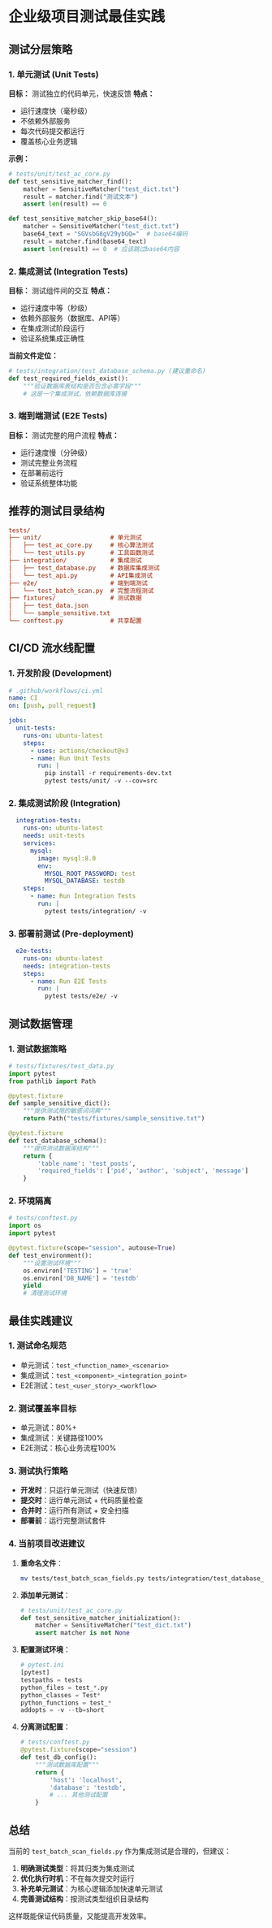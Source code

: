 # 企业级项目测试最佳实践

## 测试分层策略

### 1. 单元测试 (Unit Tests)

**目标：** 测试独立的代码单元，快速反馈
**特点：**

- 运行速度快（毫秒级）
- 不依赖外部服务
- 每次代码提交都运行
- 覆盖核心业务逻辑

**示例：**

```python
# tests/unit/test_ac_core.py
def test_sensitive_matcher_find():
    matcher = SensitiveMatcher("test_dict.txt")
    result = matcher.find("测试文本")
    assert len(result) == 0

def test_sensitive_matcher_skip_base64():
    matcher = SensitiveMatcher("test_dict.txt")
    base64_text = "SGVsbG8gV29ybGQ="  # base64编码
    result = matcher.find(base64_text)
    assert len(result) == 0  # 应该跳过base64内容
```

### 2. 集成测试 (Integration Tests)

**目标：** 测试组件间的交互
**特点：**

- 运行速度中等（秒级）
- 依赖外部服务（数据库、API等）
- 在集成测试阶段运行
- 验证系统集成正确性

**当前文件定位：**

```python
# tests/integration/test_database_schema.py (建议重命名)
def test_required_fields_exist():
    """验证数据库表结构是否包含必需字段"""
    # 这是一个集成测试，依赖数据库连接
```

### 3. 端到端测试 (E2E Tests)

**目标：** 测试完整的用户流程
**特点：**

- 运行速度慢（分钟级）
- 测试完整业务流程
- 在部署前运行
- 验证系统整体功能

## 推荐的测试目录结构

```ini
tests/
├── unit/                   # 单元测试
│   ├── test_ac_core.py     # 核心算法测试
│   └── test_utils.py       # 工具函数测试
├── integration/            # 集成测试
│   ├── test_database.py    # 数据库集成测试
│   └── test_api.py         # API集成测试
├── e2e/                    # 端到端测试
│   └── test_batch_scan.py  # 完整流程测试
├── fixtures/               # 测试数据
│   ├── test_data.json
│   └── sample_sensitive.txt
└── conftest.py             # 共享配置
```

## CI/CD 流水线配置

### 1. 开发阶段 (Development)

```yaml
# .github/workflows/ci.yml
name: CI
on: [push, pull_request]

jobs:
  unit-tests:
    runs-on: ubuntu-latest
    steps:
      - uses: actions/checkout@v3
      - name: Run Unit Tests
        run: |
          pip install -r requirements-dev.txt
          pytest tests/unit/ -v --cov=src
```

### 2. 集成测试阶段 (Integration)

```yaml
  integration-tests:
    runs-on: ubuntu-latest
    needs: unit-tests
    services:
      mysql:
        image: mysql:8.0
        env:
          MYSQL_ROOT_PASSWORD: test
          MYSQL_DATABASE: testdb
    steps:
      - name: Run Integration Tests
        run: |
          pytest tests/integration/ -v
```

### 3. 部署前测试 (Pre-deployment)

```yaml
  e2e-tests:
    runs-on: ubuntu-latest
    needs: integration-tests
    steps:
      - name: Run E2E Tests
        run: |
          pytest tests/e2e/ -v
```

## 测试数据管理

### 1. 测试数据策略

```python
# tests/fixtures/test_data.py
import pytest
from pathlib import Path

@pytest.fixture
def sample_sensitive_dict():
    """提供测试用的敏感词词典"""
    return Path("tests/fixtures/sample_sensitive.txt")

@pytest.fixture
def test_database_schema():
    """提供测试数据库结构"""
    return {
        'table_name': 'test_posts',
        'required_fields': ['pid', 'author', 'subject', 'message']
    }
```

### 2. 环境隔离

```python
# tests/conftest.py
import os
import pytest

@pytest.fixture(scope="session", autouse=True)
def test_environment():
    """设置测试环境"""
    os.environ['TESTING'] = 'true'
    os.environ['DB_NAME'] = 'testdb'
    yield
    # 清理测试环境
```

## 最佳实践建议

### 1. 测试命名规范

- 单元测试：`test_<function_name>_<scenario>`
- 集成测试：`test_<component>_<integration_point>`
- E2E测试：`test_<user_story>_<workflow>`

### 2. 测试覆盖率目标

- 单元测试：80%+
- 集成测试：关键路径100%
- E2E测试：核心业务流程100%

### 3. 测试执行策略

- **开发时**：只运行单元测试（快速反馈）
- **提交时**：运行单元测试 + 代码质量检查
- **合并时**：运行所有测试 + 安全扫描
- **部署前**：运行完整测试套件

### 4. 当前项目改进建议

1. **重命名文件**：

   ```bash
   mv tests/test_batch_scan_fields.py tests/integration/test_database_schema.py
   ```

2. **添加单元测试**：

   ```python
   # tests/unit/test_ac_core.py
   def test_sensitive_matcher_initialization():
       matcher = SensitiveMatcher("test_dict.txt")
       assert matcher is not None
   ```

3. **配置测试环境**：

   ```python
   # pytest.ini
   [pytest]
   testpaths = tests
   python_files = test_*.py
   python_classes = Test*
   python_functions = test_*
   addopts = -v --tb=short
   ```

4. **分离测试配置**：

   ```python
   # tests/conftest.py
   @pytest.fixture(scope="session")
   def test_db_config():
       """测试数据库配置"""
       return {
           'host': 'localhost',
           'database': 'testdb',
           # ... 其他测试配置
       }
   ```

## 总结

当前的 `test_batch_scan_fields.py` 作为集成测试是合理的，但建议：

1. **明确测试类型**：将其归类为集成测试
2. **优化执行时机**：不在每次提交时运行
3. **补充单元测试**：为核心逻辑添加快速单元测试
4. **完善测试结构**：按测试类型组织目录结构

这样既能保证代码质量，又能提高开发效率。
